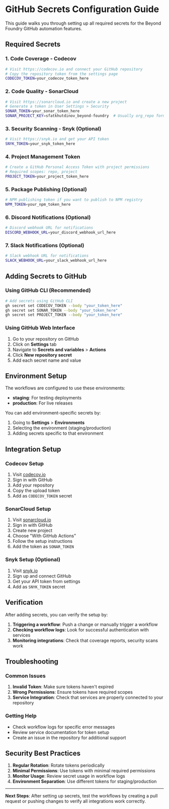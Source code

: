 # GitHub Secrets Configuration Guide

This guide walks you through setting up all required secrets for the Beyond Foundry GitHub automation features.

## Required Secrets

### 1. Code Coverage - Codecov
```bash
# Visit https://codecov.io and connect your GitHub repository
# Copy the repository token from the settings page
CODECOV_TOKEN=your_codecov_token_here
```

### 2. Code Quality - SonarCloud
```bash
# Visit https://sonarcloud.io and create a new project
# Generate a token in User Settings > Security
SONAR_TOKEN=your_sonar_token_here
SONAR_PROJECT_KEY=sfatkhutdinov_beyond-foundry  # Usually org_repo format
```

### 3. Security Scanning - Snyk (Optional)
```bash
# Visit https://snyk.io and get your API token
SNYK_TOKEN=your_snyk_token_here
```

### 4. Project Management Token
```bash
# Create a GitHub Personal Access Token with project permissions
# Required scopes: repo, project
PROJECT_TOKEN=your_project_token_here
```

### 5. Package Publishing (Optional)
```bash
# NPM publishing token if you want to publish to NPM registry
NPM_TOKEN=your_npm_token_here
```

### 6. Discord Notifications (Optional)
```bash
# Discord webhook URL for notifications
DISCORD_WEBHOOK_URL=your_discord_webhook_url_here
```

### 7. Slack Notifications (Optional)
```bash
# Slack webhook URL for notifications
SLACK_WEBHOOK_URL=your_slack_webhook_url_here
```

## Adding Secrets to GitHub

### Using GitHub CLI (Recommended)
```bash
# Add secrets using GitHub CLI
gh secret set CODECOV_TOKEN --body "your_token_here"
gh secret set SONAR_TOKEN --body "your_token_here"
gh secret set PROJECT_TOKEN --body "your_token_here"
```

### Using GitHub Web Interface
1. Go to your repository on GitHub
2. Click on **Settings** tab
3. Navigate to **Secrets and variables** > **Actions**
4. Click **New repository secret**
5. Add each secret name and value

## Environment Setup

The workflows are configured to use these environments:
- **staging**: For testing deployments
- **production**: For live releases

You can add environment-specific secrets by:
1. Going to **Settings** > **Environments**
2. Selecting the environment (staging/production)
3. Adding secrets specific to that environment

## Integration Setup

### Codecov Setup
1. Visit [codecov.io](https://codecov.io)
2. Sign in with GitHub
3. Add your repository
4. Copy the upload token
5. Add as `CODECOV_TOKEN` secret

### SonarCloud Setup
1. Visit [sonarcloud.io](https://sonarcloud.io)
2. Sign in with GitHub
3. Create new project
4. Choose "With GitHub Actions"
5. Follow the setup instructions
6. Add the token as `SONAR_TOKEN`

### Snyk Setup (Optional)
1. Visit [snyk.io](https://snyk.io)
2. Sign up and connect GitHub
3. Get your API token from settings
4. Add as `SNYK_TOKEN` secret

## Verification

After adding secrets, you can verify the setup by:

1. **Triggering a workflow**: Push a change or manually trigger a workflow
2. **Checking workflow logs**: Look for successful authentication with services
3. **Monitoring integrations**: Check that coverage reports, security scans work

## Troubleshooting

### Common Issues

1. **Invalid Token**: Make sure tokens haven't expired
2. **Wrong Permissions**: Ensure tokens have required scopes
3. **Service Integration**: Check that services are properly connected to your repository

### Getting Help

- Check workflow logs for specific error messages
- Review service documentation for token setup
- Create an issue in the repository for additional support

## Security Best Practices

1. **Regular Rotation**: Rotate tokens periodically
2. **Minimal Permissions**: Use tokens with minimal required permissions
3. **Monitor Usage**: Review secret usage in workflow logs
4. **Environment Separation**: Use different tokens for staging/production

---

**Next Steps**: After setting up secrets, test the workflows by creating a pull request or pushing changes to verify all integrations work correctly.
